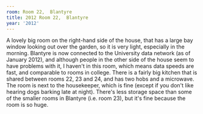 ```yaml
---
room: Room 22,  Blantyre
title: 2012 Room 22,  Blantyre
year: '2012'
---
```


A lovely big room on the right-hand side of the house, that has a large bay window looking out over the garden, so it is very light, especially in the morning. Blantyre is now connected to the University data network (as of January 2012), and although people in the other side of the house seem to have problems with it, I haven't in this room, which means data speeds are fast, and comparable to rooms in college. There is a fairly big kitchen that is shared between rooms 22, 23 and 24, and has two hobs and a microwave. The room is next to the housekeeper, which is fine (except if you don't like hearing dogs barking late at night). There's less storage space than some of the smaller rooms in Blantyre (i.e. room 23), but it's fine because the room is so huge.
